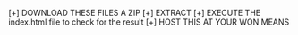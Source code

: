 [+]  DOWNLOAD THESE FILES A ZIP
[+]  EXTRACT
[+]  EXECUTE THE index.html file to check for the result
[+]  HOST THIS AT YOUR WON MEANS
